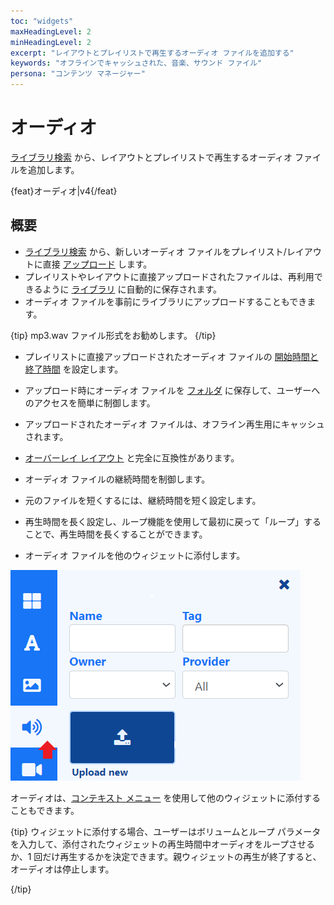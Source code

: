 ```yaml
---
toc: "widgets"
maxHeadingLevel: 2
minHeadingLevel: 2
excerpt: "レイアウトとプレイリストで再生するオーディオ ファイルを追加する"
keywords: "オフラインでキャッシュされた、音楽、サウンド ファイル"
persona: "コンテンツ マネージャー"
---
```


# オーディオ

[ライブラリ検索](layouts_editor.html#content-library-search) から、レイアウトとプレイリストで再生するオーディオ ファイルを追加します。

{feat}オーディオ|v4{/feat}

## 概要

- [ライブラリ検索](layouts_editor.html#content-library-search) から、新しいオーディオ ファイルをプレイリスト/レイアウトに直接 [アップロード](media_library.html#content-add-media-upload) します。
- プレイリストやレイアウトに直接アップロードされたファイルは、再利用できるように [ライブラリ](media_library.html) に自動的に保存されます。
- オーディオ ファイルを事前にライブラリにアップロードすることもできます。

{tip}
mp3.wav ファイル形式をお勧めします。
{/tip}

- プレイリストに直接アップロードされたオーディオ ファイルの [開始時間と終了時間](media_playlists.html#content-widget-expiry-dates) を設定します。
- アップロード時にオーディオ ファイルを [フォルダ](tour_folders.html#content-saving-to-folders) に保存して、ユーザーへのアクセスを簡単に制御します。
- アップロードされたオーディオ ファイルは、オフライン再生用にキャッシュされます。
- [オーバーレイ レイアウト](layouts_overlay.html) と完全に互換性があります。
- オーディオ ファイルの継続時間を制御します。
- 元のファイルを短くするには、継続時間を短く設定します。

- 再生時間を長く設定し、ループ機能を使用して最初に戻って「ループ」することで、再生時間を長くすることができます。
- オーディオ ファイルを他のウィジェットに添付します。

![オーディオ](img/v4_media_module_audio.png)

オーディオは、[コンテキスト メニュー](layouts_editor.html#content-context-menu) を使用して他のウィジェットに添付することもできます。

{tip}
ウィジェットに添付する場合、ユーザーはボリュームとループ パラメータを入力して、添付されたウィジェットの再生時間中オーディオをループさせるか、1 回だけ再生するかを決定できます。親ウィジェットの再生が終了すると、オーディオは停止します。

{/tip}

